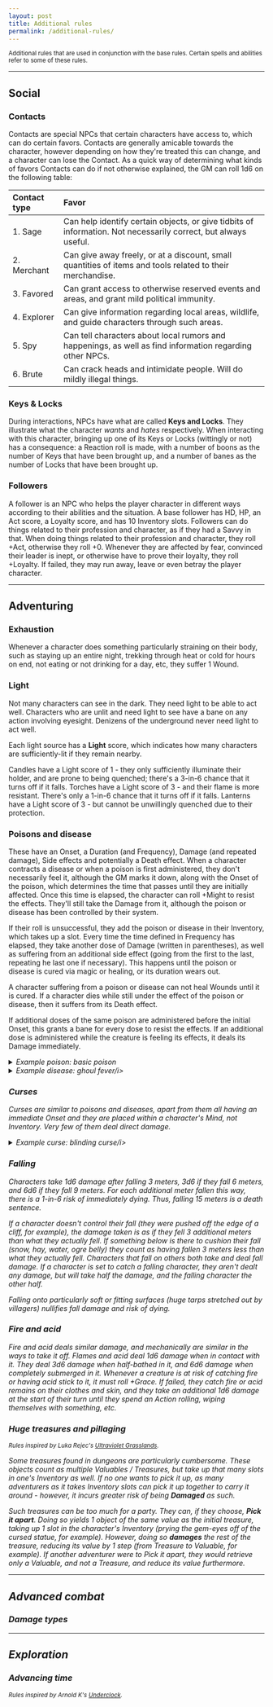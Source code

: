 ```yaml
---
layout: post
title: Additional rules
permalink: /additional-rules/
---
```

<small>Additional rules that are used in conjunction with the base rules. Certain spells and abilities refer to some of these rules.</small>

***
## Social

### Contacts
Contacts are special NPCs that certain characters have access to, which can do certain favors. Contacts are generally amicable towards the character, however depending on how they're treated this can change, and a character can lose the Contact. As a quick way of determining what kinds of favors Contacts can do if not otherwise explained, the GM can roll 1d6 on the following table:

| Contact type | Favor |
|:-------------|:------|
| 1. Sage      | Can help identify certain objects, or give tidbits of information. Not necessarily correct, but always useful. |
| 2. Merchant  | Can give away freely, or at a discount, small quantities of items and tools related to their merchandise.      |
| 3. Favored   | Can grant access to otherwise reserved events and areas, and grant mild political immunity.                    |
| 4. Explorer  | Can give information regarding local areas, wildlife, and guide characters through such areas.                 |
| 5. Spy       | Can tell characters about local rumors and happenings, as well as find information regarding other NPCs.       |
| 6. Brute     | Can crack heads and intimidate people. Will do mildly illegal things.                                          |

### Keys & Locks
During interactions, NPCs have what are called <b>Keys and Locks</b>. They illustrate what the character <i>wants</i> and <i>hates</i> respectively. When interacting with this character, bringing up one of its Keys or Locks (wittingly or not) has a consequence: a Reaction roll is made, with a number of boons as the number of Keys that have been brought up, and a number of banes as the number of Locks that have been brought up.

### Followers
A follower is an NPC who helps the player character in different ways according to their abilities and the situation. A base follower has HD, HP, an Act score, a Loyalty score, and has 10 Inventory slots. Followers can do things related to their profession and character, as if they had a Savvy in that. When doing things related to their profession and character, they roll +Act, otherwise they roll +0. Whenever they are affected by fear, convinced their leader is inept, or otherwise have to prove their loyalty, they roll +Loyalty. If failed, they may run away, leave or even betray the player character.

***
## Adventuring

### Exhaustion
Whenever a character does something particularly straining on their body, such as staying up an entire night, trekking through heat or cold for hours on end, not eating or not drinking for a day, etc, they suffer 1 Wound. 

### Light
Not many characters can see in the dark. They need light to be able to act well. Characters who are unlit and need light to see have a bane on any action involving eyesight. Denizens of the underground never need light to act well.

Each light source has a <b>Light</b> score, which indicates how many characters are sufficiently-lit if they remain nearby.

Candles have a Light score of 1 - they only sufficiently illuminate their holder, and are prone to being quenched; there's a 3-in-6 chance that it turns off if it falls.
Torches have a Light score of 3 - and their flame is more resistant. There's only a 1-in-6 chance that it turns off if it falls.
Lanterns have a Light score of 3 - but cannot be unwillingly quenched due to their protection.

### Poisons and disease
These have an Onset, a Duration (and Frequency), Damage (and repeated damage), Side effects and potentially a Death effect. When a character contracts a disease or when a poison is first administered, they don't necessarily feel it, although the GM marks it down, along with the Onset of the poison, which determines the time that passes until they are initially affected. Once this time is elapsed, the character can roll +Might to resist the effects. They'll still take the Damage from it, although the poison or disease has been controlled by their system.

If their roll is unsuccessful, they add the poison or disease in their Inventory, which takes up a slot. Every time the time defined in Frequency has elapsed, they take another dose of Damage (written in parentheses), as well as suffering from an additional side effect (going from the first to the last, repeating he last one if necessary). This happens until the poison or disease is cured via magic or healing, or its duration wears out.

A character suffering from a poison or disease can not heal Wounds until it is cured. If a character dies while still under the effect of the poison or disease, then it suffers from its Death effect.

If additional doses of the same poison are administered before the initial Onset, this grants a bane for every dose to resist the effects. If an additional dose is administered while the creature is feeling its effects, it deals its Damage immediately.

<details markdown="1">
<summary><i>Example poison: basic poison</i></summary>
<b>O:</b> Immediate <b>D:</b> 10 minutes (1 minute) <b>Damage:</b> 1d6 (1)

<b>Side effects:</b>
1.  A burning sensation in the eyes and mouth and around the administered area.
</details>

<details markdown="1">
<summary><i>Example disease: ghoul fever/i></summary>
<b>O:</b> 1 hour <b>D:</b> 1 week (1 day) <b>Damage:</b> 1 Wound (1 Wound)

<b>Side effects:</b>
1.  Sullen, yellow eyes, coughing.
2.  Nothing.
3.  Aversion to non-meat foods. Any such food, if ingested, will be thrown up. From this point onwards, the Death effect is activated.
4.  Skin becomes pale and nearly translucent. Blood takes a purplish hue.
5.  Aversion to meat that doesn't belong to members of their own species. If no such meat exists, rotting meat works.

<b>Death effect:</b> If the character has suffered from the 3rd side effect at least, the character's Soul is destroyed, with only the Flesh soul remaining, and becomes an NPC Ghoul. 
</details>

### Curses
Curses are similar to poisons and diseases, apart from them all having an immediate Onset and they are placed within a character's Mind, not Inventory. Very few of them deal direct damage. 

<details markdown="1">
<summary><i>Example curse: blinding curse/i></summary>
D:</b> permanent (1 week)

<b>Side effects:</b>
1.  Vision becomes unfocused. Very far and very close objects are undefined.
2.  Vision becomes spotty. 1 bane on every action relying solely on sight, such as reading or investigating for physical clues.
3.  Vision becomes monochromatic. Impossible to differentiate between colors.
4.  Character is blind.
</details>

### Falling
Characters take 1d6 damage after falling 3 meters, 3d6 if they fall 6 meters, and 6d6 if they fall 9 meters. For each additional meter fallen this way, there is a 1-in-6 risk of immediately dying. Thus, falling 15 meters is a death sentence.

If a character doesn't control their fall (they were pushed off the edge of a cliff, for example), the damage taken is as if they fell 3 additional meters than what they actually fell. If something below is there to cushion their fall (snow, hay, water, ogre belly) they count as having fallen 3 meters less than what they actually fell. Characters that fall on others both take and deal fall damage. If a character is set to catch a falling character, they aren't dealt any damage, but will take half the damage, and the falling character the other half.

Falling onto particularly soft or fitting surfaces (huge tarps stretched out by villagers) nullifies fall damage and risk of dying.

### Fire and acid
Fire and acid deals similar damage, and mechanically are similar in the ways to take it off. Flames and acid deal 1d6 damage when in contact with it. They deal 3d6 damage when half-bathed in it, and 6d6 damage when completely submerged in it. Whenever a creature is at risk of catching fire or having acid stick to it, it must roll +Grace. If failed, they catch fire or acid remains on their clothes and skin, and they take an additional 1d6 damage at the start of their turn until they spend an Action rolling, wiping themselves with something, etc.

### Huge treasures and pillaging
<small>Rules inspired by Luka Rejec's [Ultraviolet Grasslands](https://www.drivethrurpg.com/product/241606/The-Ultraviolet-Grasslands--Free-Introduction).</small>

Some treasures found in dungeons are particularly cumbersome. These objects count as multiple Valuables / Treasures, but take up that many slots in one's Inventory as well. If no one wants to pick it up, as many adventurers as it takes Inventory slots can pick it up together to carry it around - however, it incurs greater risk of being <b>Damaged</b> as such.

Such treasures can be too much for a party. They can, if they choose, <b>Pick it apart</b>. Doing so yields 1 object of the same value as the initial treasure, taking up 1 slot in the character's Inventory (prying the gem-eyes off of the cursed statue, for example). However, doing so <b>damages</b> the rest of the treasure, reducing its value by 1 step (from Treasure to Valuable, for example). If another adventurer were to Pick it apart, they would retrieve only a Valuable, and not a Treasure, and reduce its value furthermore.

***
## Advanced combat

### Damage types

***
## Exploration

### Advancing time
<small>Rules inspired by Arnold K's [Underclock](https://goblinpunch.blogspot.com/2023/04/the-underclock-fixing-random-encounter.html).</small>
